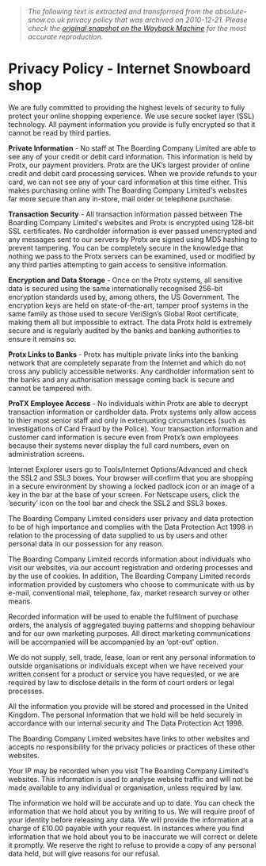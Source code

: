 > *The following text is extracted and transformed from the absolute-snow.co.uk privacy policy that was archived on 2010-12-21. Please check the [original snapshot on the Wayback Machine](https://web.archive.org/web/20101221064437id_/http%3A//www.absolute-snow.co.uk/Pages/Privacy-Policy.aspx) for the most accurate reproduction.*

# Privacy Policy - Internet Snowboard shop

We are fully committed to providing the highest levels of security to fully protect your online shopping experience. We use secure socket layer (SSL) technology. All payment information you provide is fully encrypted so that it cannot be read by third parties.

**Private Information** \- No staff at The Boarding Company Limited are able to see any of your credit or debit card information. This information is held by Protx, our payment providers. Protx are the UK’s largest provider of online credit and debit card processing services. When we provide refunds to your card, we can not see any of your card information at this time either. This makes purchasing online with The Boarding Company Limited's websites far more secure than any in-store, mail order or telephone purchase.

**Transaction Security** \- All transaction information passed between The Boarding Company Limited's websites and Protx is encrypted using 128-bit SSL certificates. No cardholder information is ever passed unencrypted and any messages sent to our servers by Protx are signed using MD5 hashing to prevent tampering. You can be completely secure in the knowledge that nothing we pass to the Protx servers can be examined, used or modified by any third parties attempting to gain access to sensitive information.

**Encryption and Data Storage** \- Once on the Protx systems, all sensitive data is secured using the same internationally recognised 256-bit encryption standards used by, among others, the US Government. The encryption keys are held on state-of-the-art, tamper proof systems in the same family as those used to secure VeriSign’s Global Root certificate, making them all but impossible to extract. The data Protx hold is extremely secure and is regularly audited by the banks and banking authorities to ensure it remains so.

**Protx Links to Banks** \- Protx has multiple private links into the banking network that are completely separate from the Internet and which do not cross any publicly accessible networks. Any cardholder information sent to the banks and any authorisation message coming back is secure and cannot be tampered with.

**ProTX Employee Access** \- No individuals within Protx are able to decrypt transaction information or cardholder data. Protx systems only allow access to thier most senior staff and only in extenuating circumstances (such as investigations of Card Fraud by the Police). Your transaction information and customer card information is secure even from Protx’s own employees because their systems never display the full card numbers, even on administration screens.

Internet Explorer users go to Tools/Internet Options/Advanced and check the SSL2 and SSL3 boxes. Your browser will confirm that you are shopping in a secure environment by showing a locked padlock icon or an image of a key in the bar at the base of your screen. For Netscape users, click the ’security’ icon on the tool bar and check the SSL2 and SSL3 boxes.

The Boarding Company Limited considers user privacy and data protection to be of high importance and complies with the Data Protection Act 1998 in relation to the processing of data supplied to us by users and other personal data in our possession for any reason. 

The Boarding Company Limited records information about individuals who visit our websites, via our account registration and ordering processes and by the use of cookies. In addition, The Boarding Company Limited records information provided by customers who choose to communicate with us by e-mail, conventional mail, telephone, fax, market research survey or other means.

Recorded information will be used to enable the fulfilment of purchase orders, the analysis of aggregated buying patterns and shopping behaviour and for our own marketing purposes. All direct marketing communications will be accompanied will be accompanied by an ‘opt-out’ option.

We do not supply, sell, trade, lease, loan or rent any personal information to outside organisations or individuals except when we have received your written consent for a product or service you have requested, or we are required by law to disclose details in the form of court orders or legal processes.

All the information you provide will be stored and processed in the United Kingdom. The personal information that we hold will be held securely in accordance with our internal security and The Data Protection Act 1998.

The Boarding Company Limited websites have links to other websites and accepts no responsibility for the privacy policies or practices of these other websites.

Your IP may be recorded when you visit The Boarding Company Limited's websites. This information is used to analyse website traffic and will not be made available to any individual or organisation, unless required by law.

The information we hold will be accurate and up to date. You can check the information that we hold about you by writing to us. We will require proof of your identity before releasing any data. We will provide the information at a charge of £10.00 payable with your request. In instances where you find information that we hold about you to be inaccurate we will correct or delete it promptly. We reserve the right to refuse to provide a copy of any personal data held, but will give reasons for our refusal.
